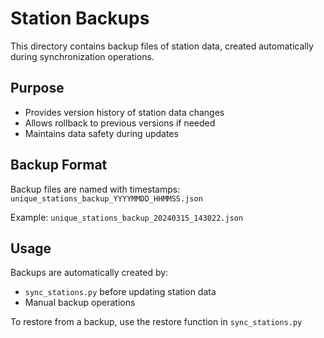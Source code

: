 # Station Backups

This directory contains backup files of station data, created automatically during synchronization operations.

## Purpose

- Provides version history of station data changes
- Allows rollback to previous versions if needed
- Maintains data safety during updates

## Backup Format

Backup files are named with timestamps:
`unique_stations_backup_YYYYMMDD_HHMMSS.json`

Example: `unique_stations_backup_20240315_143022.json`

## Usage

Backups are automatically created by:
- `sync_stations.py` before updating station data
- Manual backup operations

To restore from a backup, use the restore function in `sync_stations.py` 